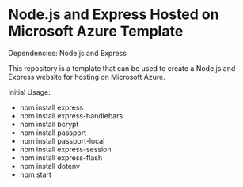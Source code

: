 # Node.js and Express Hosted on Microsoft Azure Template

Dependencies: Node.js and Express

This repository is a template that can be used to create a Node.js and Express website for hosting on Microsoft Azure.

Initial Usage:
- npm install express
- npm install express-handlebars
- npm install bcrypt
- npm install passport
- npm install passport-local
- npm install express-session
- npm install express-flash
- npm install dotenv
- npm start


